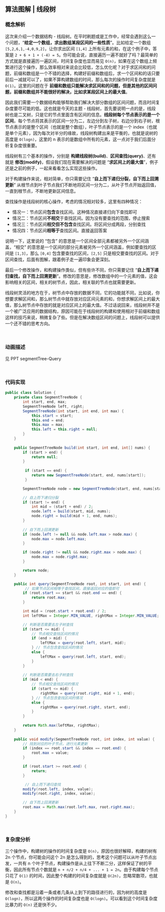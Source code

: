 ## 算法图解 | 线段树


### 概念解析

这次来介绍一个数据结构 - 线段树。在平时刷题或是工作中，经常会遇到这么一个问题，“**给定一个数组，求出数组某段区间的一些性质**”。比如给定一个数组 `[5,2,6,1,-4,0,9,2]`，让你求出区间 `[1,4]` 上所有元素的和，在这个例子中，答案是 `2 + 6 + 1 + (-4) = 5`。你可能会说，直接遍历一遍不就好了吗？最简单的方式就是直接遍历一遍区间，时间复杂度也显而易见 `O(n)`，如果在这个数组上频繁进行这个操作，那么效率相对来说会比较低，怎么优化呢？对于求区间和的问题，前缀和数组是一个不错的选择，构建好前缀和数组后，求一个区间和的话只要前后一减就可以了，如果不算构建数组的时间，那么每次的操作时间复杂度就是 `O(1)`。这里的问题在于 **前缀和数组只能解决求区间和的问题，但是其他的区间问题，前缀和数组并不能很好的解决，比如求某段区间上的最大值**。

因此我们需要一个数据结构能够帮助我们解决大部分数组的区间问题，而且时间复杂度要尽可能的低。这也就是今天的主题 - 线段树，首先要说明一点的是，线段树也是二叉树，只是它的节点里面含有区间的信息。**线段树每个节点表示的是一个区间**，每个节点将其表示的区间一分为二，左边分到左子树，右边分到右子树，根节点表示的是整个区间（也就是整个数组），叶子节点表示的是一个 index（也就是单个元素），因为每次对半分的缘故，线段树构建出来是平衡的，也就是说树的高度是 `O(logn)`，这里的 n 表示的是数组中所有的元素，这一点对于我们后面分析复杂度很重要。

线段树有三个基本的操作，分别是 **构建线段树(build)**、**区间查找(query)**、还有就是 **修改(modify)**，假设我们现在需要解决的问题是 “**求区间上的最大值**”，例子还是之前的例子，一起来看看怎么实现这些操作。

对于构建操作来说，相对简单，你只需要记住 “**自上而下递归分裂，自下而上回溯更新**” 从根节点到叶子节点我们不断地将区间一分为二，从叶子节点开始返回值，一直到根节点，不断地更新区间信息。

查找操作是线段树的核心操作，考虑的情况相对较多，这里有四种情况：

* 情况一：节点区间**包含**查找区间。这种情况直接递归向下查找即可
* 情况二：节点区间**不相交**于查找区间。因为没有要查找的范围，停止搜索
* 情况三：节点区间**相交但不包含**查找区间。将区间分成两段，分别查找
* 情况四：节点区间**相等于**查找区间。直接返回答案

说明一下，这里说的 “包含” 的意思是一个区间全部元素都被另外一个区间涵盖，“相交” 的意思是一个区间的部分元素被另外一个区间涵盖，例如要查找的区间是 `[1,3]`，那么 `[0,4]` 包含要查找的区间，`[2,5]` 只是相交要查找的区间。对于区间查找，后面有图解，跟着例子走一遍印象会更深刻。

最后一个修改操作，和构建操作类似，但有些许不同，你只需要记住 “**自上而下递归查找，自下而上回溯更新**”。修改的意思是，修改数组中的一个元素的值，这会影响相关的区间，相关的树节点，因此，相关联的节点也就需要更新。

线段树灵活的地方在于，树节点中存放的数据不同，它的功能就不同，比如说，你想要求解区间和，那么树节点中就存放对应区间元素的和，你想求解区间上的最大值，那么树节点中存放的就是对应区间上的最大值。不过话说回来，线段树并不是一个被广泛应用的数据结构，原因可能在于线段树的构建和使用相对于前缀和数组这样的技巧来说，稍微复杂了些。但是在解决数组区间的问题上，线段树可以提供一个还不错的思考方向。


<br>

### 动画描述

见 PPT segmentTree-Query

<br>

### 代码实现

```java
public class Solution {
	private class SegmentTreeNode {
	    int start, end, max;
	    SegmentTreeNode left, right;
	    SegmentTreeNode(int start, int end, int max) {
	        this.start = start;
	        this.end = end;
	        this.max = max;
	        this.left = this.right = null;
	    }
	}
	
	public SegmentTreeNode build(int start, int end, int[] nums) {
        if (start > end) {
            return null;
        }
			
		 if (start == end) {
	        return new SegmentTreeNode(start, end, nums[start]);
		 }

        SegmentTreeNode node = new SegmentTreeNode(start, end, nums[start]);

        // 自上而下递归分裂
        if (start != end) {
            int mid = (start + end) / 2;
            node.left = build(start, mid, nums);
            node.right = build(mid + 1, end, nums);
        }
        
        // 自下而上回溯更新
        if (node.left != null && node.left.max > node.max) {
            node.max = node.left.max;        
        }

        if (node.right != null && node.right.max > node.max) {
            node.max = node.right.max;        
        }

        return node;
    }

    public int query(SegmentTreeNode root, int start, int end) {
    	 // 如果节点区间相等于查找区间，直接返回对应的值即可
        if (root.start == start && root.end == end) {
            return root.max;
        }

        int mid = (root.start + root.end) / 2;
        int leftMax = Integer.MIN_VALUE, rightMax = Integer.MIN_VALUE;

		// 判断是否需要去左子树查找
        if (start <= mid) {
            // 节点相交查找区间的情况
            if (end > mid) {
                leftMax = query(root.left, start, mid);
            } // 节点包含查找区间的情况
            else {
                leftMax = query(root.left, start, end);
            }
        }
        
        // 判断是否需要去右子树查找
        if (mid < end) {
            // 节点相交查找区间的情况
            if (start <= mid) {
                rightMax = query(root.right, mid + 1, end);
            } // 节点包含查找区间的情况
            else {
                rightMax = query(root.right, start, end);
            }
        }
        
        return Math.max(leftMax, rightMax);
    }
    
    public void modify(SegmentTreeNode root, int index, int value) {
        // 找到对应的叶子节点，进行元素更新
        if (index == root.start && index == root.end) {
            root.max = value;
        }

        if (root.start >= root.end) {
            return;
        }

		 // 自上而下递归查找         
        modify(root.left, index, value);
        modify(root.right, index, value);

        // 自下而上回溯更新
        root.max = Math.max(root.left.max, root.right.max);
    }
}
```

<br>

### 复杂度分析

三个操作中，构建树的操作的时间复杂度是 `O(n)`，原因也很好解释，构建的树有 2n 个节点，你可能会问这个 2n 是怎么得到的，思考这个问题可以从叶子节点出发，一共有 n 个叶子节点，构建操作是从上往下不断二分，这样保证了树的平衡，因此所有节点个数就是 `n + n/2 + n/4 + ... + 1 = 2n`。由于构建每个节点只花了 `O(1)` 的时间，因此整个构建的时间复杂度就是 `O(2n)`，忽略常数项，也就是 `O(n)`。

修改和查找都是沿着一条或者几条从上到下的路径进行的，因为树的高度是 `O(logn)`，所以这两个操作的时间复杂度也是 `O(logn)`。可以看到这个时间复杂度比暴力的 `O(n)` 还是快不少。





